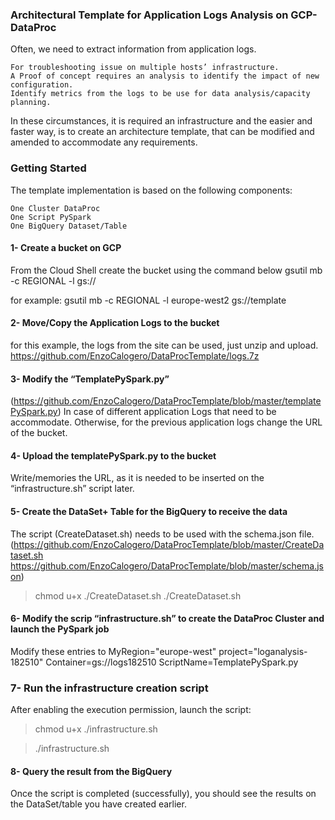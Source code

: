 
### Architectural Template for Application Logs Analysis on GCP-DataProc


Often, we need to extract information from application logs.

    For troubleshooting issue on multiple hosts’ infrastructure.
    A Proof of concept requires an analysis to identify the impact of new configuration.
    Identify metrics from the logs to be use for data analysis/capacity planning.

In these circumstances, it is required an infrastructure and the easier and faster way,  is to create an architecture template, that can be modified and amended to accommodate any requirements.

### Getting Started

The template implementation is based on the following components:

    One Cluster DataProc
    One Script PySpark
    One BigQuery Dataset/Table

#### 1- Create a bucket on GCP

From the Cloud Shell create the bucket using the command below
gsutil mb -c REGIONAL -l <region> gs://<name bucket>

for example:
gsutil mb -c REGIONAL -l europe-west2 gs://template

#### 2- Move/Copy  the Application Logs to the bucket

for this example, the logs from the site can be used, just unzip and upload.
https://github.com/EnzoCalogero/DataProcTemplate/logs.7z

#### 3- Modify the “TemplatePySpark.py”

(https://github.com/EnzoCalogero/DataProcTemplate/blob/master/templatePySpark.py)
In case of different application Logs that need to be accommodate.
Otherwise, for the previous application logs change the URL of the bucket.

#### 4- Upload the templatePySpark.py to the bucket

Write/memories the URL, as it is needed to be inserted on the “infrastructure.sh” script later.

#### 5- Create the DataSet+ Table for the BigQuery to receive the data

The script (CreateDataset.sh) needs to be used with the schema.json  file.
(https://github.com/EnzoCalogero/DataProcTemplate/blob/master/CreateDataset.sh
https://github.com/EnzoCalogero/DataProcTemplate/blob/master/schema.json)
>chmod u+x ./CreateDataset.sh
>./CreateDataset.sh

#### 6- Modify the scrip “infrastructure.sh” to create the DataProc Cluster and launch the PySpark job

Modify these entries to
MyRegion="europe-west"
project="loganalysis-182510"
Container=gs://logs182510
ScriptName=TemplatePySpark.py

### 7- Run the infrastructure creation script

After enabling the execution permission, launch the script:
>chmod u+x ./infrastructure.sh
 
>./infrastructure.sh

#### 8- Query the result from the BigQuery

Once the script is completed (successfully), you should see the results on the DataSet/table you have created earlier.
